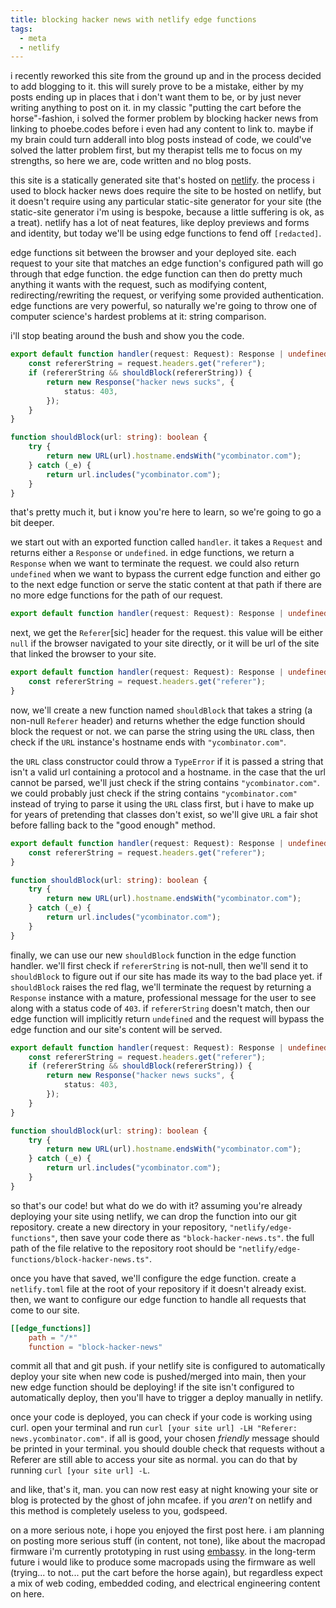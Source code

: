 ```yaml
---
title: blocking hacker news with netlify edge functions
tags:
  - meta
  - netlify
---
```


i recently reworked this site from the ground up and in the process decided to
add blogging to it. this will surely prove to be a mistake, either by my posts
ending up in places that i don't want them to be, or by just never writing
anything to post on it. in my classic "putting the cart before the
horse"-fashion, i solved the former problem by blocking hacker news from linking
to phoebe.codes before i even had any content to link to. maybe if my brain
could turn adderall into blog posts instead of code, we could've solved the
latter problem first, but my therapist tells me to focus on my strengths, so
here we are, code written and no blog posts.

this site is a statically generated site that's hosted on
[netlify](https://www.netlify.com). the process i used to block hacker news does
require the site to be hosted on netlify, but it doesn't require using any
particular static-site generator for your site (the static-site generator i'm
using is bespoke, because a little suffering is ok, as a treat). netlify has a
lot of neat features, like deploy previews and forms and identity, but today
we'll be using edge functions to fend off `[redacted]`.

edge functions sit between the browser and your deployed site. each request to
your site that matches an edge function's configured path will go through that
edge function. the edge function can then do pretty much anything it wants with
the request, such as modifying content, redirecting/rewriting the request, or
verifying some provided authentication. edge functions are very powerful, so
naturally we're going to throw one of computer science's hardest problems at it:
string comparison.

i'll stop beating around the bush and show you the code.

```typescript
export default function handler(request: Request): Response | undefined {
	const refererString = request.headers.get("referer");
	if (refererString && shouldBlock(refererString)) {
		return new Response("hacker news sucks", {
			status: 403,
		});
	}
}

function shouldBlock(url: string): boolean {
	try {
		return new URL(url).hostname.endsWith("ycombinator.com");
	} catch (_e) {
		return url.includes("ycombinator.com");
	}
}
```

that's pretty much it, but i know you're here to learn, so we're going to go a
bit deeper.

we start out with an exported function called `handler`. it takes a `Request`
and returns either a `Response` or `undefined`. in edge functions, we return a
`Response` when we want to terminate the request. we could also return
`undefined` when we want to bypass the current edge function and either go to
the next edge function or serve the static content at that path if there are no
more edge functions for the path of our request.

```typescript
export default function handler(request: Request): Response | undefined { }
```

next, we get the `Referer`[sic] header for the request. this value will be
either `null` if the browser navigated to your site directly, or it will be url
of the site that linked the browser to your site.

```typescript
export default function handler(request: Request): Response | undefined {
	const refererString = request.headers.get("referer");
}
```

now, we'll create a new function named `shouldBlock` that takes a string (a
non-null `Referer` header) and returns whether the edge function should block
the request or not. we can parse the string using the `URL` class, then check if
the `URL` instance's hostname ends with `"ycombinator.com"`.

the `URL` class constructor could throw a `TypeError` if it is passed a string
that isn't a valid url containing a protocol and a hostname. in the case that
the url cannot be parsed, we'll just check if the string contains
`"ycombinator.com"`. we could probably just check if the string contains
`"ycombinator.com"` instead of trying to parse it using the `URL` class first,
but i have to make up for years of pretending that classes don't exist, so we'll
give `URL` a fair shot before falling back to the "good enough" method.

```typescript
export default function handler(request: Request): Response | undefined {
	const refererString = request.headers.get("referer");
}

function shouldBlock(url: string): boolean {
	try {
		return new URL(url).hostname.endsWith("ycombinator.com");
	} catch (_e) {
		return url.includes("ycombinator.com");
	}
}
```

finally, we can use our new `shouldBlock` function in the edge function handler.
we'll first check if `refererString` is not-null, then we'll send it to
`shouldBlock` to figure out if our site has made its way to the bad place yet.
if `shouldBlock` raises the red flag, we'll terminate the request by returning a
`Response` instance with a mature, professional message for the user to see
along with a status code of `403`. if `refererString` doesn't match, then our
edge function will implicitly return `undefined` and the request will bypass the
edge function and our site's content will be served.

```typescript
export default function handler(request: Request): Response | undefined {
	const refererString = request.headers.get("referer");
	if (refererString && shouldBlock(refererString)) {
		return new Response("hacker news sucks", {
			status: 403,
		});
	}
}

function shouldBlock(url: string): boolean {
	try {
		return new URL(url).hostname.endsWith("ycombinator.com");
	} catch (_e) {
		return url.includes("ycombinator.com");
	}
}
```

so that's our code! but what do we do with it? assuming you're already deploying
your site using netlify, we can drop the function into our git repository.
create a new directory in your repository, `"netlify/edge-functions"`, then save
your code there as `"block-hacker-news.ts"`. the full path of the file relative
to the repository root should be
`"netlify/edge-functions/block-hacker-news.ts"`.

once you have that saved, we'll configure the edge function. create a
`netlify.toml` file at the root of your repository if it doesn't already exist.
then, we want to configure our edge function to handle all requests that come to
our site.

```toml
[[edge_functions]]
	path = "/*"
	function = "block-hacker-news"
```

commit all that and git push. if your netlify site is configured to
automatically deploy your site when new code is pushed/merged into main, then
your new edge function should be deploying! if the site isn't configured to
automatically deploy, then you'll have to trigger a deploy manually in netlify.

once your code is deployed, you can check if your code is working using curl.
open your terminal and run `curl [your site url] -LH "Referer:
news.ycombinator.com"`. if all is good, your chosen _friendly_ message should be
printed in your terminal. you should double check that requests without a
Referer are still able to access your site as normal. you can do that by running
`curl [your site url] -L`.

and like, that's it, man. you can now rest easy at night knowing your site or
blog is protected by the ghost of john mcafee. if you _aren't_ on netlify and
this method is completely useless to you, godspeed.

on a more serious note, i hope you enjoyed the first post here. i am planning on
posting more serious stuff (in content, not tone), like about the macropad
firmware i'm currently prototyping in rust using [embassy](https://embassy.dev).
in the long-term future i would like to produce some macropads using the
firmware as well (trying... to not... put the cart before the horse again), but
regardless expect a mix of web coding, embedded coding, and electrical
engineering content on here.
